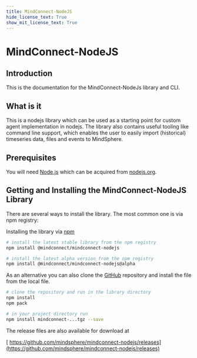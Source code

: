 ```yaml
---
title: MindConnect-NodeJS
hide_license_text: True
show_mit_license_text: True
---
```

# MindConnect-NodeJS 

## Introduction 

This is the documentation for the MindConnect-NodeJs library and CLI. 

## What is it

This is a nodejs library which can be used as a starting point for custom agent implementation in nodejs. The library also contains useful tooling like command line support, which enables the user to easily import (historical) timeseries data, files and events to MindSphere. 

## Prerequisites

You will need [<i class="fab fa-node"></i> Node.js](https://nodejs.org) which can be acquired from [nodejs.org](https://nodejs.org/en/download/).


## Getting and Installing the MindConnect-NodeJS Library

There are several ways to install the library. The most common one is via npm registry:

Installing the library via [<i class="fab fa-npm"></i> npm](https://www.npmjs.com/package/@mindconnect/mindconnect-nodejs) 

```bash
# install the latest stable library from the npm registry
npm install @mindconnect/mindconnect-nodejs

# install the latest alpha version from the npm registry
npm install @mindconnect/mindconnect-nodejs@alpha
```

As an alternative you can also clone the [<i class="fab fa-github"></i> GitHub](https://github.com/mindsphere/mindconnect-nodejs) repository and  install the file from the local file.

```bash
# clone the repository and run in the library directory
npm install
npm pack

# in your project directory run
npm install mindconnect-...tgz --save

```

The release files are also available for download at 

[<i class="fab fa-github"></i> https://github.com/mindsphere/mindconnect-nodejs/releases](https://github.com/mindsphere/mindconnect-nodejs/releases)

